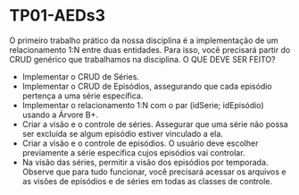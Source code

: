 # TP01-AEDs3

O primeiro trabalho prático da nossa disciplina é a implementação de um relacionamento 1:N entre duas entidades. Para isso, você precisará partir do CRUD genérico que trabalhamos na disciplina.
O QUE DEVE SER FEITO?
 - Implementar o CRUD de Séries.
 - Implementar o CRUD de Episódios, assegurando que cada episódio pertença a uma série específica.
 - Implementar o relacionamento 1:N com o par (idSerie; idEpisódio) usando a Árvore B+.
 - Criar a visão e o controle de séries. Assegurar que uma série não possa ser excluída se algum episódio estiver vinculado a ela.
 - Criar a visão e o controle de episódios. O usuário deve escolher previamente a série específica cujos episódios vai controlar.
 - Na visão das séries, permitir a visão dos episódios por temporada.
Observe que para tudo funcionar, você precisará acessar os arquivos e as visões de episódios e de séries em todas as classes de controle.
